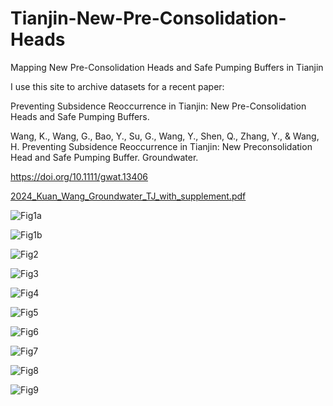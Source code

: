 # Tianjin-New-Pre-Consolidation-Heads
Mapping New Pre-Consolidation Heads and Safe Pumping Buffers in Tianjin


I use this site to archive datasets for a recent paper: 

Preventing Subsidence Reoccurrence in Tianjin: New Pre-Consolidation Heads and Safe Pumping Buffers.

Wang, K., Wang, G., Bao, Y., Su, G., Wang, Y., Shen, Q., Zhang, Y., & Wang, H. Preventing Subsidence Reoccurrence in Tianjin: New Preconsolidation Head and Safe Pumping Buffer. Groundwater. 

https://doi.org/10.1111/gwat.13406

[2024_Kuan_Wang_Groundwater_TJ_with_supplement.pdf](https://github.com/bob-Github-2020/Tianjin-New-Pre-Consolidation-Heads/files/15436812/2024_Kuan_Wang_Groundwater_TJ_with_supplement.pdf)



![Fig1a](https://github.com/bob-Github-2020/Tianjin-New-Pre-Consolidation-Heads/assets/65426380/b89f39d9-49d8-4dda-be5b-25c514c4853e)

![Fig1b](https://github.com/bob-Github-2020/Tianjin-New-Pre-Consolidation-Heads/assets/65426380/9f4fb67c-0aa0-4b22-bdff-8f7bc9f9cd71)

![Fig2](https://github.com/bob-Github-2020/Tianjin-New-Pre-Consolidation-Heads/assets/65426380/0e839ba8-c031-4c25-9a11-b95c612a9df0)

![Fig3](https://github.com/bob-Github-2020/Tianjin-New-Pre-Consolidation-Heads/assets/65426380/f7816143-1118-4a1c-bb2b-2d738abe8a8d)

![Fig4](https://github.com/bob-Github-2020/Tianjin-New-Pre-Consolidation-Heads/assets/65426380/3f05e73a-9615-4b67-a950-3c3fcf6fa702)

![Fig5](https://github.com/bob-Github-2020/Tianjin-New-Pre-Consolidation-Heads/assets/65426380/a7d3cec4-c88f-4815-b257-7b4a995e4dbf)

![Fig6](https://github.com/bob-Github-2020/Tianjin-New-Pre-Consolidation-Heads/assets/65426380/f9c23a25-e6c6-4a1c-bd05-db961daa7115)

![Fig7](https://github.com/bob-Github-2020/Tianjin-New-Pre-Consolidation-Heads/assets/65426380/22fee0ef-969b-4470-870a-e72a1ce27f2d)

![Fig8](https://github.com/bob-Github-2020/Tianjin-New-Pre-Consolidation-Heads/assets/65426380/64ab8783-0c1d-479e-8b7f-55d694a626fc)

![Fig9](https://github.com/bob-Github-2020/Tianjin-New-Pre-Consolidation-Heads/assets/65426380/e84bfd73-0b22-4bfc-9e5a-7fba5deb4c86)
